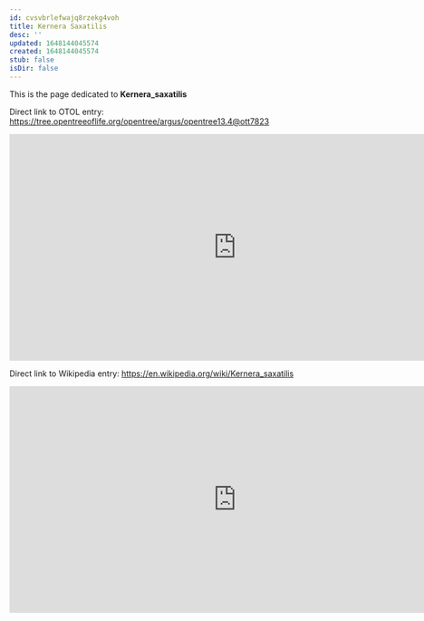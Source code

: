 ```yaml
---
id: cvsvbrlefwajq8rzekg4voh
title: Kernera Saxatilis
desc: ''
updated: 1648144045574
created: 1648144045574
stub: false
isDir: false
---
```

This is the page dedicated to **Kernera_saxatilis**


Direct link to OTOL entry: https://tree.opentreeoflife.org/opentree/argus/opentree13.4@ott7823



<html>
    <body>
    <iframe src="https://tree.opentreeoflife.org/opentree/argus/opentree13.4@ott7823"
    width="800" height="400" frameborder="0" allowfullscreen> </iframe>
    </body>
</html>
    


Direct link to Wikipedia entry: https://en.wikipedia.org/wiki/Kernera_saxatilis



<html>
    <body>
    <iframe src="https://en.wikipedia.org/wiki/Kernera_saxatilis"
    width="800" height="400" frameborder="0" allowfullscreen> </iframe>
    </body>
</html>
    
